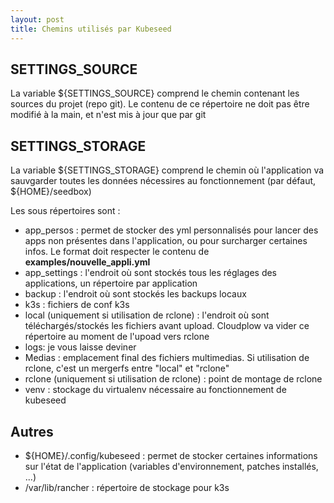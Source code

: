 ```yaml
---
layout: post
title: Chemins utilisés par Kubeseed
---
```

## SETTINGS_SOURCE

La variable ${SETTINGS_SOURCE} comprend le chemin contenant les sources du projet (repo git). Le contenu de ce répertoire ne doit pas être modifié à la main, et n'est mis à jour que par git

## SETTINGS_STORAGE

La variable ${SETTINGS_STORAGE} comprend le chemin où l'application va sauvgarder toutes les données nécessires au fonctionnement (par défaut, ${HOME}/seedbox)

Les sous répertoires sont :

- app_persos : permet de stocker des yml personnalisés pour lancer des apps non présentes dans l'application, ou pour surcharger certaines infos. Le format doit respecter le contenu de **examples/nouvelle_appli.yml**
- app_settings : l'endroit où sont stockés tous les réglages des applications, un répertoire par application 
- backup : l'endroit où sont stockés les backups locaux
- k3s : fichiers de conf k3s 
- local (uniquement si utilisation de rclone) : l'endroit  où sont téléchargés/stockés les fichiers avant upload. Cloudplow va vider ce répertoire au moment de l'upoad vers rclone
- logs: je vous laisse deviner
- Medias : emplacement final des fichiers multimedias. Si utilisation de rclone, c'est un mergerfs entre "local" et "rclone"
- rclone (uniquement si utilisation de rclone) : point de montage de rclone
- venv : stockage du virtualenv nécessaire au fonctionnement de kubeseed

## Autres

- ${HOME}/.config/kubeseed : permet de stocker certaines informations sur l'état de l'application (variables d'environnement, patches installés, ...)
- /var/lib/rancher : répertoire de stockage pour k3s
